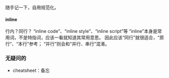 随手记一下，自用规范化。

#### inline
行内？同行？
“inline code”、“inline style”、“inline script”等
“inline”本身是常用词，不是特指词，应该一看就知道其常用意思。
因此应该“同行”就很适合，“原行”、“本行”参考；
“并行”则会和“并行、串行”混淆。

### 无疑问的
- cheatsheet：备忘
